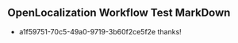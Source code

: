 ## OpenLocalization Workflow Test MarkDown
* a1f59751-70c5-49a0-9719-3b60f2ce5f2e thanks!

<!--HONumber=Jul16_HO2-->


